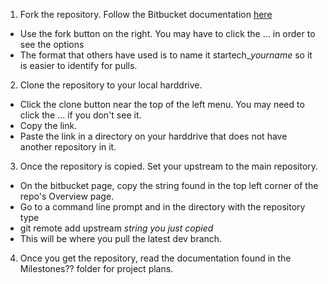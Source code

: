 1. Fork the repository. Follow the Bitbucket documentation [here](https://confluence.atlassian.com/bitbucket/forking-a-repository-221449527.html)
  - Use the fork button on the right. You may have to click the ... in order to see the options
  - The format that others have used is to name it startech_*yourname* so it is easier to identify for pulls.

2. Clone the repository to your local harddrive.
  - Click the clone button near the top of the left menu. You may need to click the ... if you don't see it.
  - Copy the link.
  - Paste the link in a directory on your harddrive that does not have another repository in it.

3. Once the repository is copied. Set your upstream to the main repository.
  - On the bitbucket page, copy the string found in the top left corner of the repo's Overview page.
  - Go to a command line prompt and in the directory with the repository type
  - git remote add upstream *string you just copied*
  - This will be where you pull the latest dev branch.

4. Once you get the repository, read the documentation found in the Milestones?? folder for project plans.